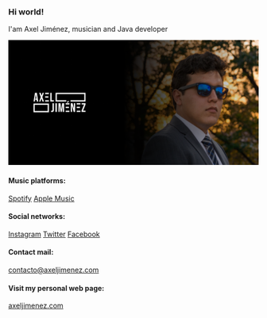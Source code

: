 ### Hi world! 

I'am Axel Jiménez, musician and Java developer

<img src="https://github.com/esazel/esazel/blob/main/github-readme.png" alt="readme-img">

#### Music platforms:

<a href="https://open.spotify.com/artist/5ZenAajlZvKISoO7Y6hmPv">Spotify</a>
<a href="https://twitter.com/axelesjimenez">Apple Music</a>

#### Social networks:

<a href="https://www.instagram.com/axelesjimenez">Instagram</a>
<a href="https://twitter.com/axelesjimenez">Twitter</a>
<a href="https://www.facebook.com/axeljimenezcantautor/">Facebook</a>

#### Contact mail:

<a href="mailto:contacto@axeljimenez.com">contacto@axeljimenez.com</a>


#### Visit my personal web page:

[axeljimenez.com](https://axeljimenez/ "Axel webpage")
